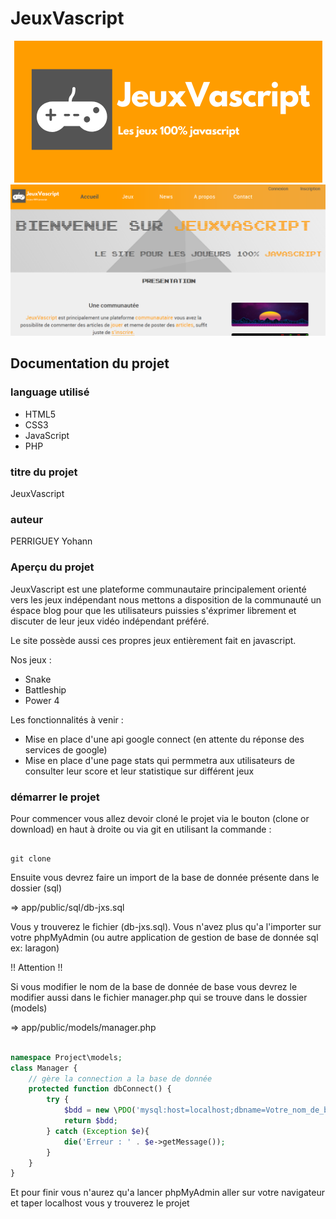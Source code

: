 # JeuxVascript

<div align="center">
    <img src="app/public/images/logo/Jeuxvacsript2.png">
</div>

<div align="center">
    <img src="app/public/images/screenshot/screen.png">
</div>

## Documentation du projet

### language utilisé

* HTML5
* CSS3
* JavaScript
* PHP

### titre du projet

JeuxVascript

### auteur 

PERRIGUEY Yohann

### Aperçu du projet

JeuxVascript est une plateforme communautaire
principalement orienté vers les jeux indépendant nous 
mettons a disposition de la communauté un éspace blog pour que les utilisateurs 
puissies s'éxprimer librement et discuter de leur jeux vidéo indépendant préféré.

Le site possède aussi ces propres jeux entièrement fait en javascript.

Nos jeux : 

* Snake
* Battleship
* Power 4

Les fonctionnalités à venir : 

* Mise en place d'une api google connect (en attente du réponse des services de google)
* Mise en place d'une page stats qui permmetra aux utilisateurs de consulter leur score et leur statistique sur différent jeux

### démarrer le projet

Pour commencer vous allez devoir cloné le projet via le bouton (clone or download) en haut à droite
ou via git en utilisant la commande :

```

git clone

```

Ensuite vous devrez faire un import de la base de donnée présente dans le dossier (sql)

=> app/public/sql/db-jxs.sql

Vous y trouverez le fichier (db-jxs.sql). Vous n'avez plus qu'a l'importer sur 
votre phpMyAdmin (ou autre application de gestion de base de donnée sql ex: laragon) 

!! Attention !! 

Si vous modifier le nom de la base de donnée de base vous devrez le modifier aussi
dans le fichier manager.php qui se trouve dans le dossier (models)

=> app/public/models/manager.php

``` php

namespace Project\models;
class Manager {
    // gère la connection a la base de donnée
    protected function dbConnect() {
        try {
            $bdd = new \PDO('mysql:host=localhost;dbname=Votre_nom_de_base_de_donnée;charset=utf8', 'root', '');
            return $bdd;
        } catch (Exception $e){
            die('Erreur : ' . $e->getMessage());
        }
    }
}

```
Et pour finir vous n'aurez qu'a lancer phpMyAdmin 
aller sur votre navigateur et taper localhost vous y trouverez le projet